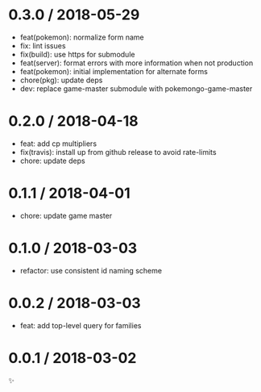 
0.3.0 / 2018-05-29
==================

  * feat(pokemon): normalize form name
  * fix: lint issues
  * fix(build): use https for submodule
  * feat(server): format errors with more information when not production
  * feat(pokemon): initial implementation for alternate forms
  * chore(pkg): update deps
  * dev: replace game-master submodule with pokemongo-game-master

0.2.0 / 2018-04-18
==================

  * feat: add cp multipliers
  * fix(travis): install up from github release to avoid rate-limits
  * chore: update deps

0.1.1 / 2018-04-01
==================

  * chore: update game master

0.1.0 / 2018-03-03
==================

  * refactor: use consistent id naming scheme

0.0.2 / 2018-03-03
==================

  * feat: add top-level query for families

0.0.1 / 2018-03-02
==================

:sparkles:
